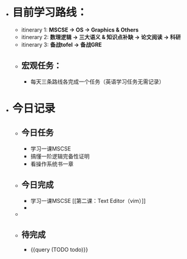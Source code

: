 - # 目前学习路线：
	- itinerary 1: **MSCSE -> OS -> Graphics & Others**
	- itinerary 2: **数理逻辑 -> 三大语义 & 知识点补缺 -> 论文阅读 -> 科研**
	- itinerary 3: **备战tofel -> 备战GRE**
	- ## 宏观任务：
		- 每天三条路线各完成一个任务（英语学习任务无需记录）
- # 今日记录
	- ## 今日任务
		- 学习一课MSCSE
		- 搞懂一阶逻辑完备性证明
		- 看操作系统书一章
	- ##  今日完成
		- 学习一课MSCSE [[第二课：Text Editor（vim）]]
		-
	-
	- ## 待完成
		- {{query (TODO todo)}}